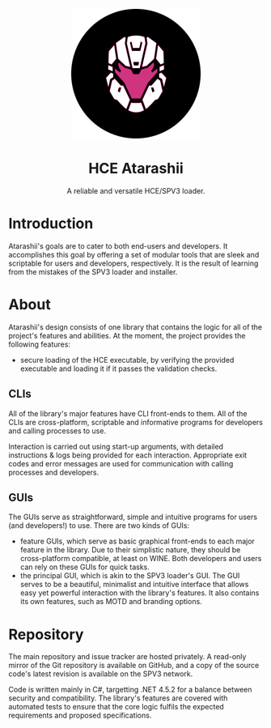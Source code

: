 <html>
    <p align="center">
        <img src="./Atarashii.png"/>
    </p>
    <h1 align="center">
        HCE Atarashii
    </h1>
    <p align="center">
        A reliable and versatile HCE/SPV3 loader.
    </p>
</html>

# Introduction

Atarashii's goals are to cater to both end-users and developers. It accomplishes this goal by offering a set of modular tools that are sleek and scriptable for users and developers, respectively. It is the result of learning from the mistakes of the SPV3 loader and installer.

# About

Atarashii's design consists of one library that contains the logic for all of the project's features and abilities. At the moment, the project provides the following features:

- secure loading of the HCE executable, by verifying the provided executable and loading it if it passes the validation checks.

## CLIs

All of the library's major features have CLI front-ends to them. All of the CLIs are cross-platform, scriptable and informative programs for developers and calling processes to use.

Interaction is carried out using start-up arguments, with detailed instructions & logs being provided for each interaction. Appropriate exit codes and error messages are used for communication with calling processes and developers.

## GUIs

The GUIs serve as straightforward, simple and intuitive programs for users (and developers!) to use. There are two kinds of GUIs:

- feature GUIs, which serve as basic graphical front-ends to each major feature in the library. Due to their simplistic nature, they should be cross-platform compatible, at least on WINE. Both developers and users can rely on these GUIs for quick tasks.
- the principal GUI, which is akin to the SPV3 loader's GUI. The GUI serves to be a beautiful, minimalist and intuitive interface that allows easy yet powerful interaction with the library's features. It also contains its own features, such as MOTD and branding options.

# Repository

The main repository and issue tracker are hosted privately. A read-only mirror of the Git repository is available on GitHub, and a copy of the source code's latest revision is available on the SPV3 network.

Code is written mainly in C#, targetting .NET 4.5.2 for a balance between security and compatibility. The library's features are covered with automated tests to ensure that the core logic fulfils the expected requirements and proposed specifications.